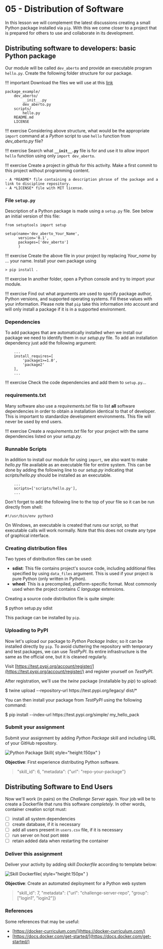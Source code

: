 # 05 - Distribution of Software

In this lesson we will complement the latest discussions creating a small Python package installed via `pip`. With this we come closer to a project that is prepared for others to use and collaborate in its development.

## Distributing software to developers: basic Python package

Our module will be called `dev_aberto` and provide an executable program `hello.py`. Create the following folder structure for our package.

!!! important
    Download the files we will use at this [link](https://github.com/Insper/open-dev/tree/master/docs/lessons/05-python-packaging)

~~~
package_example/
    dev_aberto/
        __init__.py
        dev_aberto.py
    scripts/
        hello.py
    README.md
    LICENSE
~~~

!!! exercise
    Considering above structure, what would be the appropriate `import` command at a *Python* script to use `hello` function from *dev_aberto.py* file?

!!! exercise
    Search what **`__init__.py`** file is for and use it to allow import `hello` function using only `import dev_aberto`.


!!! exercise
    Create a project in github for this activity. Make a first commit to this project without programming content.

    - A *README* file containing a description phrase of the package and a link to discipline repository. 
    - A *LICENSE* file with MIT license. 

### File `setup.py`

Description of a Python package is made using a `setup.py` file. See below an initial version of this file:

~~~{.py}
from setuptools import setup

setup(name='dev_aberto_Your_Name',
      version='0.1',
      packages=['dev_aberto']
      )
~~~

!!! exercise
    Create the above file in your project by replacing *Your_name* by ... your name. Install your own package using

    > pip install .
    
!!! exercise
    In another folder, open a Python console and try to import your module. 

!!! exercise
    Find out what arguments are used to specify package author, Python versions, and supported operating systems. Fill these values with your information. Please note that `pip` take this information into account and will only install a package if it is in a supported environment.

### Dependencies

To add packages that are automatically installed when we install our package we need to identify them in our *setup.py* file. To add an installation dependency just add the following argument:

~~~
    ...
    install_requires=[
        'package1>=1.0',
        'package2'
    ],
    ...
~~~


!!! exercise
    Check the code dependencies and add them to `setup.py`...

### requirements.txt
 
Many software also use a *requirements.txt* file to list **all** software dependencies in order to obtain a installation identical to that of developer. This is important to standardize development environments. This file will never be used by end users.

!!! exercise
    Create a *requirements.txt* file for your project with the same dependencies listed on your *setup.py*. 

### Runnable Scripts

In addition to install our module for using `import`, we also want to make *hello.py* file available as an executable file for entire system. This can be done by adding the following line to our *setup.py* indicating that *scripts/hello.py* should be installed as an executable.

~~~
    ...
    scripts=['scripts/hello.py'],
    ...
~~~
            
Don't forget to add the following line to the top of your file so it can be run directly from shell:

~~~
#!/usr/bin/env python3
~~~

On Windows, an executable is created that runs our script, so that executable calls will work normally. Note that this does not create any type of graphical interface.

### Creating distribution files

Two types of distribution files can be used:

- **sdist**: This file  contains project's source code, including additional files specified by using `data_files` argument. This is used if your project is pure Python (only written in Python).
- **wheel**: This is a precompiled, platform-specific format. Most commonly used when the project contains *C language* extensions.

Creating a source code distribution file is quite simple:

<ah-terminal>
$ python setup.py sdist
</ah-terminal>

This package can be installed by `pip`.

### Uploading to PyPI

Now let's upload our package to *Python Package Index*; so it can be installed directly by `pip`. To avoid cluttering the repository with temporary and test packages, we can use *TestPyPI*. Its entire infrastructure is the same as the official one, but it is cleaned regularly.

Visit [https://test.pypi.org/account/register/](https://test.pypi.org/account/register/) and register yourself on *TestPyPI*.

After registration, we'll use the *twine* package (installable by *pip*) to upload:

<ah-terminal>
$ twine upload --repository-url https://test.pypi.org/legacy/ dist/*
</ah-terminal>

You can then install your package from *TestPyPI* using the following command:

<ah-terminal>
$ pip install --index-url https://test.pypi.org/simple/ my_hello_pack
</ah-terminal>

### Submit your assignment

Submit your assignment by adding *Python Package* skill and including URL of your GitHub repository.

![Python Package Skill](skill-python.svg){ style="height:150px" }

**Objective**: First experience distributing Python software.

> "skill_id": 6, "metadata": {"url": "repo-your-package"}

## Distributing Software to End Users

Now we'll work (in pairs) on the *Challenge Server* again. Your job will be to create a Dockerfile that runs this software *completely*. In other words, container creation script must:

- [ ] install all system dependencies
- [ ] create database, if it is necessary
- [ ] add all users present in `users.csv` file, if it is necessary
- [ ] run server on host port `8080` 
- [ ] retain added data when restarting the container

### Deliver this assignment

Deliver your activity by adding skill *Dockerfile* according to template below:

![Skill Dockerfile](skill-docker.svg){ style="height:150px" }

**Objective**: Create an automated deployment for a Python web system

> "skill_id": 7, "metadata": {"url": "challenge-server-repo", "group": ["login1", "login2"]}

### References

Some references that may be useful:

* [https://docker-curriculum.com/](https://docker-curriculum.com/)
* [https://docs.docker.com/get-started/](https://docs.docker.com/get-started/)
